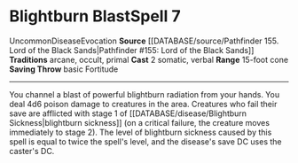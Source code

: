 ﻿---
actions: '[two-actions]'
component:
- Somatic
- Verbal
heighten_level: '7'
id: '651'
level: '7'
name: Blightburn Blast
range: 15-foot cone
rarity: Uncommon
saving_throw: basicFortitude
school: Evocation
source: '[[DATABASE/source/Pathfinder 155. Lord of the Black Sands|Pathfinder #155:
  Lord of the Black Sands]]'
tradition:
- Arcane
- Occult
- Primal
trait:
- '[[DATABASE/trait/Disease|Disease]]'
- '[[DATABASE/trait/Evocation|Evocation]]'
- '[[DATABASE/trait/Uncommon|Uncommon]]'
type: Spell

---
# Blightburn Blast<span class="item-type">Spell 7</span>

<span class="trait-uncommon item-trait">Uncommon</span><span class="item-trait">Disease</span><span class="item-trait">Evocation</span>
**Source** [[DATABASE/source/Pathfinder 155. Lord of the Black Sands|Pathfinder #155: Lord of the Black Sands]]
**Traditions** arcane, occult, primal
**Cast** <span class="action-icon">2</span> somatic, verbal
**Range** 15-foot cone
**Saving Throw** basic Fortitude

---
You channel a blast of powerful blightburn radiation from your hands. You deal 4d6 poison damage to creatures in the area. Creatures who fail their save are afflicted with stage 1 of [[DATABASE/disease/Blightburn Sickness|blightburn sickness]] (on a critical failure, the creature moves immediately to stage 2). The level of blightburn sickness caused by this spell is equal to twice the spell's level, and the disease's save DC uses the caster's DC.